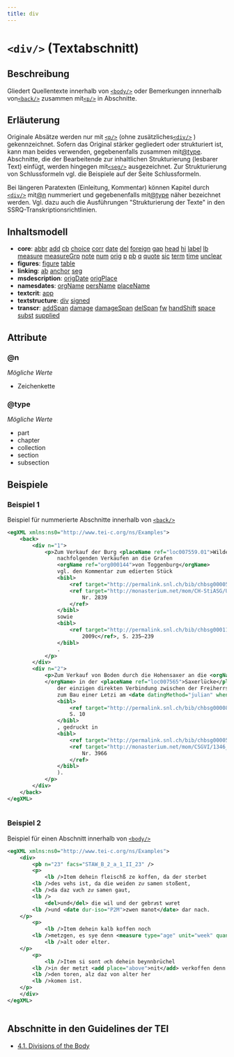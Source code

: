 ```yaml
---
title: div
---
```




# `<div/>` (Textabschnitt)

## Beschreibung

Gliedert Quellentexte innerhalb von [`<body/>`](body.md)  oder Bemerkungen innnerhalb von[`<back/>`](back.md)  zusammen mit[`<p/>`](p.md)  in Abschnitte.

## Erläuterung

Originale Absätze werden nur mit [`<p/>`](p.md)  (ohne zusätzliches[`<div/>`](div.md) ) gekennzeichnet. Sofern das Original stärker gegliedert oder strukturiert ist, kann man beides verwenden, gegebenenfalls zusammen mit[@type](#type). Abschnitte, die der Bearbeitende zur inhaltlichen Strukturierung (lesbarer Text) einfügt, werden hingegen mit[`<seg/>`](seg.md)  ausgezeichnet. Zur Strukturierung von Schlussformeln vgl. die Beispiele auf der Seite Schlussformeln.

Bei längeren Paratexten (Einleitung, Kommentar) können Kapitel durch [`<div/>`](div.md)  mit[@n](#n)  nummeriert und gegebenenfalls mit[@type](#type)  näher bezeichnet werden. Vgl. dazu auch die Ausführungen "Strukturierung der Texte" in den SSRQ-Transkriptionsrichtlinien.

## Inhaltsmodell

- **core**: [abbr](abbr.md) [add](add.md) [cb](cb.md) [choice](choice.md) [corr](corr.md) [date](date.md) [del](del.md) [foreign](foreign.md) [gap](gap.md) [head](head.md) [hi](hi.md) [label](label.md) [lb](lb.md) [measure](measure.md) [measureGrp](measureGrp.md) [note](note.md) [num](num.md) [orig](orig.md) [p](p.md) [pb](pb.md) [q](q.md) [quote](quote.md) [sic](sic.md) [term](term.md) [time](time.md) [unclear](unclear.md)
- **figures**: [figure](figure.md) [table](table.md)
- **linking**: [ab](ab.md) [anchor](anchor.md) [seg](seg.md)
- **msdescription**: [origDate](origDate.md) [origPlace](origPlace.md)
- **namesdates**: [orgName](orgName.md) [persName](persName.md) [placeName](placeName.md)
- **textcrit**: [app](app.md)
- **textstructure**: [div](div.md) [signed](signed.md)
- **transcr**: [addSpan](addSpan.md) [damage](damage.md) [damageSpan](damageSpan.md) [delSpan](delSpan.md) [fw](fw.md) [handShift](handShift.md) [space](space.md) [subst](subst.md) [supplied](supplied.md)

## Attribute

### @n



*Mögliche Werte*

- Zeichenkette

### @type



*Mögliche Werte*

- part
- chapter
- collection
- section
- subsection

## Beispiele

### Beispiel 1

Beispiel für nummerierte Abschnitte innerhalb von [`<back/>`](back.md)

```xml
<egXML xmlns:ns0="http://www.tei-c.org/ns/Examples">
    <back>
        <div n="1">
            <p>Zum Verkauf der Burg <placeName ref="loc007559.01">Wildenburg</placeName> sowie zu den
                nachfolgenden Verkäufen an die Grafen
                <orgName ref="org000144">von Toggenburg</orgName>
                vgl. den Kommentar zum edierten Stück
                <bibl>
                    <ref target="http://permalink.snl.ch/bib/chbsg000056393">ChSG</ref>,
                    <ref target="http://monasterium.net/mom/CH-StiASG/Urkunden/CC.2.B.1/charter">Bd. 5,
                        Nr. 2839
                    </ref>
                </bibl>
                sowie
                <bibl>
                    <ref target="http://permalink.snl.ch/bib/chbsg000118351">Gabathuler
                        2009c</ref>, S. 235–239
                </bibl>
                .
            </p>
        </div>
        <div n="2">
            <p>Zum Verkauf von Boden durch die Hohensaxer an die <orgName ref="org000425">Appenzeller
            </orgName> in der <placeName ref="loc007565">Saxerlücke</placeName>,
                der einzigen direkten Verbindung zwischen der Freiherrschaft Sax-Hohensax und Appenzell,
                zum Bau einer Letzi am <date datingMethod="julian" when-custom="1346-01-20">20. Januar 1346</date> (vgl.
                <bibl>
                    <ref target="http://permalink.snl.ch/bib/chbsg000080293">Deplazes-Haefliger 1976</ref>,
                    S. 10
                </bibl>
                , gedruckt in
                <bibl>
                    <ref target="http://permalink.snl.ch/bib/chbsg000056393">ChSG</ref>,
                    <ref target="http://monasterium.net/mom/CSGVI/1346_I_20.1/charter">Bd. 6,
                        Nr. 3966
                    </ref>
                </bibl>
                ).
            </p>
        </div>
    </back>
</egXML>
               
```

### Beispiel 2

Beispiel für einen Abschnitt innerhalb von [`<body/>`](body.md)

```xml
<egXML xmlns:ns0="http://www.tei-c.org/ns/Examples">
    <div>
        <pb n="23" facs="STAW_B_2_a_1_II_23" />
        <p>
            <lb />Item dehein fleischß ze koffen, da der sterbet
        <lb />des vehs ist, da die weiden zuͦ samen stoßent,
        <lb />da daz vaͤch zuͦ samen gaut,
        <lb />
            <del>und</del> die wil und der gebraͤst waͤret
        <lb />und <date dur-iso="P2M">zwen manot</date> dar nach.
    </p>
        <p>
            <lb />Item dehein kalb koffen noch
        <lb />metzgen, es sye denn <measure type="age" unit="week" quantity="3">dry wochen</measure>
            <lb />alt oder elter.
    </p>
        <p>
            <lb />Item si sont oͧch dehein beynnbrüchel
        <lb />in der metzt <add place="above">nit</add> verkoffen denn under
        <lb />den toren, alz daz von alter her
        <lb />komen ist.
    </p>
    </div>
</egXML>
               
```

## Abschnitte in den Guidelines der TEI

- [4.1. Divisions of the Body](https://www.tei-c.org/release/doc/tei-p5-doc/en/html/DS.html#DSDIV)